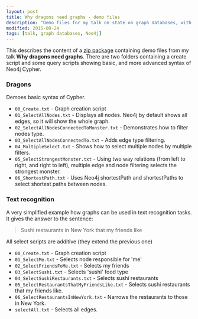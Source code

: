 ```yaml
---
layout: post
title: Why dragons need graphs - demo files
description: "Demo files for my talk on state on graph databases, with demos with Neo4j"
modified: 2015-08-24
tags: [talk, graph databases, Neo4j]
---
```


This describes the content of a [zip package](/data/why-dragons-need-graphs.zip) containing demo files from my talk **Why dragons need graphs**.
There are two folders containing a create script and some query scripts showing basic, and more advanced syntax of Neo4j Cypher.

### Dragons
Demoes basic syntax of Cypher.

* `00_Create.txt` - Graph creation script
* `01_SelectAllNodes.txt` - Displays all nodes. Neo4j by default shows all edges, so it will show the whole graph.
* `02_SelectAllNodesConnectedToMonster.txt` - Demonstrates how to filter nodes type.
* `03_SelectAllNodesConnectedTo.txt` - Adds edge type filtering.
* `04_MultipleSelect.txt` - Shows how to select multiple nodes by multiple filters.
* `05_SelectStrongestMonster.txt` - Using two way relations (from left to right, and right to left), multiple edge and node filtering selects the strongest monster.
* `06_ShortestPath.txt` - Uses Neo4j shortestPath and shortestPaths to select shortest paths between nodes.

### Text recognition
A very simplified example how graphs can be used in text recognition tasks. It gives the answer to the sentence:

> Sushi restaurants in New York that my friends like

All select scripts are additive (they extend the previous one)

* `00_Create.txt` - Graph creation script
* `01_SelectMe.txt` - Selects node responsible for 'me' 
* `02_SelectFriendsFoMe.txt` - Selects my friends
* `03_SelectSushi.txt` - Selects 'sushi' food type
* `04_SelectSushiRestaurants.txt` - Selects sushi restaurants
* `05_SelectRestaurantsThatMyFriendsLike.txt` - Selects sushi restaurants that my friends like.
* `06_SelectRestaurantsInNewYork.txt` - Narrows the restaurants to those in New York.
* `selectAll.txt` - Selects all edges.